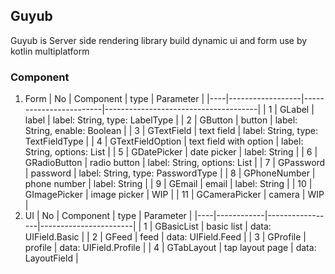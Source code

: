 ## Guyub
Guyub is Server side rendering library build dynamic ui and form use by kotlin multiplatform

### Component
1. Form
   | No | Component        | type                   | Parameter                            |
   |----|------------------|------------------------|--------------------------------------|
   | 1  | GLabel           | label                  | label: String, type: LabelType       |
   | 2  | GButton          | button                 | label: String, enable: Boolean       |
   | 3  | GTextField       | text field             | label: String, type: TextFieldType   |
   | 4  | GTextFieldOption | text field with option | label: String, options: List<String> |
   | 5  | GDatePicker      | date picker            | label: String                        |
   | 6  | GRadioButton     | radio button           | label: String, options: List<String> |
   | 7  | GPassword        | password               | label: String, type: PasswordType    |
   | 8  | GPhoneNumber     | phone number           | label: String                        |
   | 9  | GEmail           | email                  | label: String                        |
   | 10 | GImagePicker     | image picker           | WIP                                  |
   | 11 | GCameraPicker    | camera                 | WIP                                  |
2. UI
   | No | Component  | type            | Parameter             |
   |----|------------|-----------------|-----------------------|
   | 1  | GBasicList | basic list      | data: UIField.Basic   |
   | 2  | GFeed      | feed            | data: UIField.Feed    |
   | 3  | GProfile   | profile         | data: UIField.Profile |
   | 4  | GTabLayout | tap layout page | data: LayoutField     |